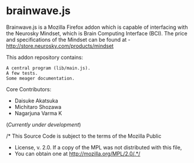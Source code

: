 brainwave.js
============

Brainwave.js is a Mozilla Firefox addon which is capable of interfacing with the Neurosky Mindset, which is Brain Computing Interface (BCI).
The price and specifications of the Mindset can be found at - http://store.neurosky.com/products/mindset

This addon repository contains:

    A central program (lib/main.js).
    A few tests.
    Some meager documentation.

Core Contributors:

- Daisuke Akatsuka
- Michitaro Shozawa
- Nagarjuna Varma K

(*Currently under development*)

/* This Source Code is subject to the terms of the Mozilla Public
* License, v. 2.0. If a copy of the MPL was not distributed with this file,
* You can obtain one at http://mozilla.org/MPL/2.0/.*/
